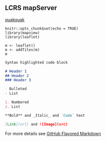## LCRS mapServer

[quakquak](file:///C:/Users/Laura/Documents/GitHub/lgiese.github.io/figures/lcrsmaprmd.html)

```{r setup, include=FALSE}
knitr::opts_chunk$set(echo = TRUE)
library(mapview)
library(leaflet)
```


```{r, echo = FALSE, eval = TRUE, warning=FALSE}
m <- leaflet()
m <- addTiles(m)
m

```

```Markdown
Syntax highlighted code block

# Header 1
## Header 2
### Header 3

- Bulleted
- List

1. Numbered
2. List

**Bold** and _Italic_ and `Code` text

[Link](url) and ![Image](src)
```

For more details see [GitHub Flavored Markdown](https://guides.github.com/features/mastering-markdown/)
